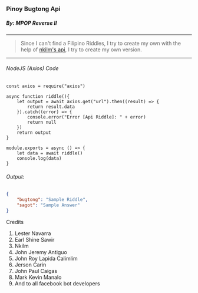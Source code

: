 ### Pinoy Bugtong Api
##### By: MPOP Reverse II
---
> Since I can't find a Filipino Riddles, I try to create my own with the help of [nkilm's api](https://github.com/nkilm/riddles-api/), I try to create my own version.
---
###### NodeJS (Axios) Code
``` NodeJS
const axios = require("axios")

async function riddle(){
	let output = await axios.get("url").then((result) => {
		return result.data
	}).catch((error) => {
		console.error("Error [Api Riddle]: " + error)
		return null
	})
	return output
}

module.exports = async () => {
	let data = await riddle()
	console.log(data)
}
```

###### Output:
``` JSON
{
	"bugtong": "Sample Riddle",
	"sagot": "Sample Answer"
}
```

Credits
1. Lester Navarra
2. Earl Shine Sawir
3. Nkilm
4. John Jeremy Antiguo
5. John Roy Lapida Calimlim
6. Jerson Carin
7. John Paul Caigas
8. Mark Kevin Manalo
9. And to all facebook bot developers
